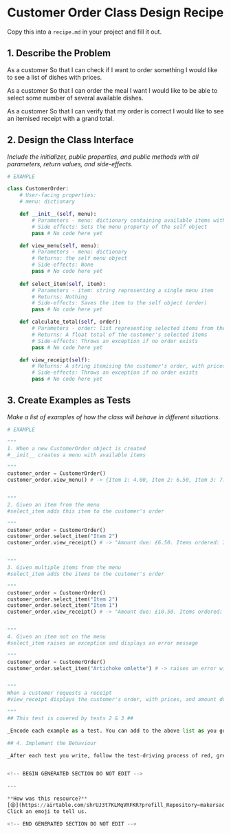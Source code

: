 # Customer Order Class Design Recipe

Copy this into a `recipe.md` in your project and fill it out.

## 1. Describe the Problem

As a customer
So that I can check if I want to order something
I would like to see a list of dishes with prices.

As a customer
So that I can order the meal I want
I would like to be able to select some number of several available dishes.

As a customer
So that I can verify that my order is correct
I would like to see an itemised receipt with a grand total.

## 2. Design the Class Interface

_Include the initializer, public properties, and public methods with all parameters, return values, and side-effects._

```python
# EXAMPLE

class CustomerOrder:
    # User-facing properties:
    # menu: dictionary  

    def __init__(self, menu):
        # Parameters - menu: dictionary containing available items with prices
        # Side effects: Sets the menu property of the self object
        pass # No code here yet

    def view_menu(self, menu):
        # Parameters - menu: dictionary
        # Returns: the self menu object
        # Side-effects: None 
        pass # No code here yet
    
    def select_item(self, item):
        # Parameters - item: string representing a single menu item
        # Returns: Nothing
        # Side-effects: Saves the item to the self object (order) 
        pass # No code here yet

    def calculate_total(self, order):
        # Parameters - order: list representing selected items from the menu
        # Returns: A float total of the customer's selected items
        # Side-effects: Throws an exception if no order exists
        pass # No code here yet

    def view_receipt(self):
        # Returns: A string itemising the customer's order, with prices, and amount due (total)
        # Side-effects: Throws an exception if no order exists
        pass # No code here yet
```

## 3. Create Examples as Tests

_Make a list of examples of how the class will behave in different situations._

``` python
# EXAMPLE

"""
1. When a new CustomerOrder object is created
#__init__ creates a menu with available items

"""
customer_order = CustomerOrder()
customer_order.view_menu() # -> {Item 1: 4.00, Item 2: 6.50, Item 3: 7.00}


"""
2. Given an item from the menu
#select_item adds this item to the customer's order

"""
customer_order = CustomerOrder()
customer_order.select_item("Item 2")
customer_order.view_receipt() # -> "Amount due: £6.50. Items ordered: Item 2 - 6.50"


"""
3. Given multiple items from the menu
#select_item adds the items to the customer's order

"""
customer_order = CustomerOrder()
customer_order.select_item("Item 2")
customer_order.select_item("Item 1")
customer_order.view_receipt() # -> "Amount due: £10.50. Items ordered: Item 2 - 6.50, Item 1 - 4.00"


"""
4. Given an item not on the menu
#select_item raises an exception and displays an error message 

"""
customer_order = CustomerOrder()
customer_order.select_item("Artichoke omlette") # -> raises an error with message "Item not on menu."


"""
When a customer requests a receipt
#view_receipt displays the customer's order, with prices, and amount due (total)

"""
## This test is covered by tests 2 & 3 ##

_Encode each example as a test. You can add to the above list as you go._

## 4. Implement the Behaviour

_After each test you write, follow the test-driving process of red, green, refactor to implement the behaviour._


<!-- BEGIN GENERATED SECTION DO NOT EDIT -->

---

**How was this resource?**  
[😫](https://airtable.com/shrUJ3t7KLMqVRFKR?prefill_Repository=makersacademy%2Fgolden-square-in-python&prefill_File=resources%2Fsingle_class_recipe_template.md&prefill_Sentiment=😫) [😕](https://airtable.com/shrUJ3t7KLMqVRFKR?prefill_Repository=makersacademy%2Fgolden-square-in-python&prefill_File=resources%2Fsingle_class_recipe_template.md&prefill_Sentiment=😕) [😐](https://airtable.com/shrUJ3t7KLMqVRFKR?prefill_Repository=makersacademy%2Fgolden-square-in-python&prefill_File=resources%2Fsingle_class_recipe_template.md&prefill_Sentiment=😐) [🙂](https://airtable.com/shrUJ3t7KLMqVRFKR?prefill_Repository=makersacademy%2Fgolden-square-in-python&prefill_File=resources%2Fsingle_class_recipe_template.md&prefill_Sentiment=🙂) [😀](https://airtable.com/shrUJ3t7KLMqVRFKR?prefill_Repository=makersacademy%2Fgolden-square-in-python&prefill_File=resources%2Fsingle_class_recipe_template.md&prefill_Sentiment=😀)  
Click an emoji to tell us.

<!-- END GENERATED SECTION DO NOT EDIT -->
